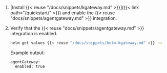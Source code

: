 1. [Install {{< reuse "/docs/snippets/kgateway.md" >}}]({{< link path="/quickstart/" >}}) and enable the {{< reuse "docs/snippets/agentgateway.md" >}} integration.
2. Verify that the {{< reuse "docs/snippets/agentgateway.md" >}} integration is enabled. 
   ```sh
   helm get values {{< reuse "/docs/snippets/helm-kgateway.md" >}} -n {{< reuse "docs/snippets/namespace.md" >}} -o yaml
   ```
   
   Example output: 
   ```
   agentGateway:
     enabled: true
   ```